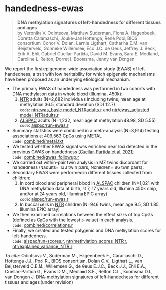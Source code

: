 # handedness-ewas

> **DNA methylation signatures of left-handedness for different tissues and ages**<br>
> by Veronika V. Odintsova, Matthew Suderman, Fiona A. Hagenbeek, Doretta Caramaschi, Jouke-Jan Hottenga, René Pool, 
> BIOS consortium,
> Conor V. Dolan, Lannie Ligthart, Catharina E.M. van Beijsterveld, Gonneke Willemsen, Eco J.C. de Geus, Jeffrey J. Beck, Erik A.
> Ehli, Gabriel Cuellar-Partida, David M. Evans, Sara E. Medland, Caroline L. Relton, Dorret I. Boomsma, Jenny van Dongen

We report the first epigenome-wide association study (EWAS) of left-handedness, a trait with low heritability for which epigenetic mechanisms have been proposed as an underlying etiological mechanism. 
* The primary EWAS of handedness was performed in two cohorts with DNA methylation data in whole blood (Illumina, 450k): 
    1. [NTR](https://tweelingenregister.vu.nl/research) adults (N=2,682 individuals including twins, mean age at methylation 36.5, standard deviation (SD) 12.7)
        <br>`code`: [ntr/ewas_basic model_NTRadults.r](ntr/ewas_basic%20model_NTRadults.r) and [ntr/ewas_adjusted model_NTRadults.r](ntr/ewas_adjusted%20%model_NTRadults.r)
    2. [ALSPAC](http://www.bristol.ac.uk/alspac/) adults (N=1,232, mean age at methylation 48.98, SD 5.55)
        <br>`code`: [alspac/run-ewas.r](alspac/run-ewas.r)
* Summary statistics were combined in a meta-analysis (N=3,914) testing associations at 409,563 CpGs using METAL
    <br>`code`: [combined/metal.txt](combined/metal.txt) 
* We tested whether EWAS signal was enriched near loci detected in the previous GWAS on handedness [(Cuellar-Partida et al, 2021)](https://www.nature.com/articles/s41562-020-00956-y)
    <br>`code`: [combined/gwas_followup.r](combined/gwas_followup.r)
* We carried out within-pair twin analysis in MZ twins discordant for handedness (Nadults= 133 twin pairs, Nchildren= 86 twin pairs).
* Secondary EWAS were performed in different tissues collected from children:
    1. In cord blood and peripheral blood in [ALSPAC](http://www.bristol.ac.uk/alspac/) children (N=1,021 with DNA methylation data at birth, at 7, 17 years old, Illumina 450k chip, and/or at 24 years old, Illumina EPIC array)
        <br>`code`: [alspac/run-ewas.r](alspac/run-ewas.r) 
    2. In buccal cells in [NTR](https://tweelingenregister.vu.nl/research) children (N=946 twins, mean age 9.5, SD 1.85, Illumina EPIC array)
* We then examined correlations between the effect sizes of top CpGs (defined as CpGs with the lowest p-value) in each analysis.
    <br>`code`: [combined/correlations.r](combined/correlations.r) 
* Finally, we created and tested polygenic and DNA methylation scores for left-handedness. 
    <br>`code`: [alspac/run-scores.r](alspac/run-scores.r), [ntr/methylation_scores_NTR.r](ntr/methylation_scores_NTR.r), [ntr/explained_variance_NTR.r](ntr/explained_variance_NTR.r)

*To cite:* Odintsova V., Suderman M., Hageenbeek F., Caramaschi D., Hottenga J.J., Pool R., BIOS consortium, Dolan C.V., Ligthart L., van Beijsterveld C.E.M., Willemsen G., de Geus E.J.C., Beck J.J., Ehli E.A., Cuellar-Partida G., Evans D.M., Medland S.E., Relton C.L., Boomsma D.I., van Dongen J. DNA-methylation signatures of left-handedness for different tissues and ages (under revision)

